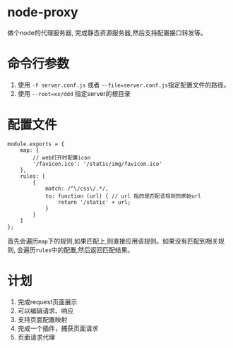 # node-proxy
做个node的代理服务器, 完成静态资源服务器,然后支持配置接口转发等。

# 命令行参数
1. 使用 `-f server.conf.js` 或者 `--file=server.conf.js`指定配置文件的路径。
2. 使用 `--root=xx/ddd` 指定server的根目录

# 配置文件

```
module.exports = {
    map: {
        // web打开时配置icon
        '/favicon.ico': '/static/img/favicon.ico'
    },
    rules: [
        {
            match: /^\/css\/.*/,
            to: function (url) { // url 指的是匹配该规则的原始url
                return '/static' + url;
            }
        }
    ]
};
```

首先会遍历`map`下的规则,如果匹配上,则直接应用该规则。如果没有匹配到相关规则,
会遍历`rules`中的配置,然后返回匹配结果。

# 计划
1. 完成request页面展示
2. 可以编辑请求、响应
3. 支持页面配置映射
4. 完成一个插件，捕获页面请求
5. 页面请求代理
